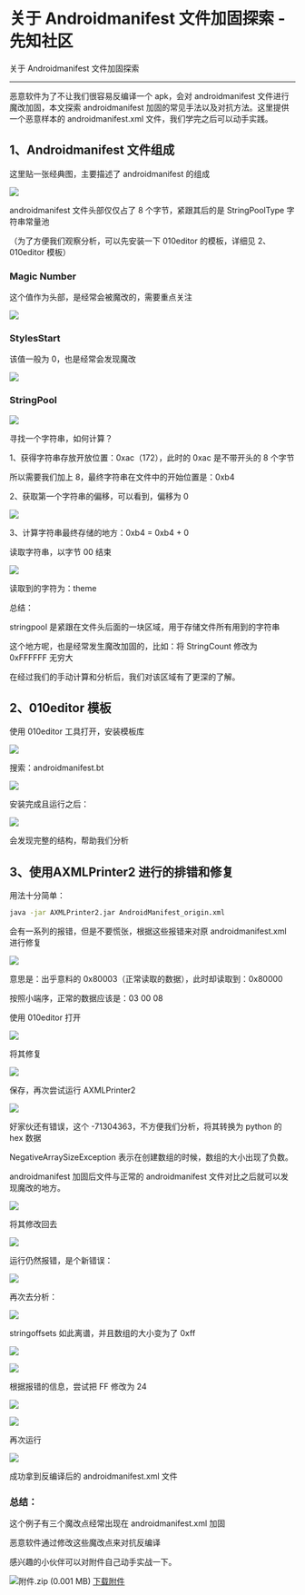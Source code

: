 

# 关于 Androidmanifest 文件加固探索 - 先知社区

关于 Androidmanifest 文件加固探索

- - -

恶意软件为了不让我们很容易反编译一个 apk，会对 androidmanifest 文件进行魔改加固，本文探索 androidmanifest 加固的常见手法以及对抗方法。这里提供一个恶意样本的 androidmanifest.xml 文件，我们学完之后可以动手实践。

## 1、Androidmanifest 文件组成

这里贴一张经典图，主要描述了 androidmanifest 的组成

[![](assets/1698914705-1ffe1c589cd457c73909ca8f2950afcb.png)](https://xzfile.aliyuncs.com/media/upload/picture/20231101213011-c842581a-78ba-1.png)

androidmanifest 文件头部仅仅占了 8 个字节，紧跟其后的是 StringPoolType 字符串常量池

（为了方便我们观察分析，可以先安装一下 010editor 的模板，详细见 2、010editor 模板）

### Magic Number

这个值作为头部，是经常会被魔改的，需要重点关注

[![](assets/1698914705-04d35150381180faa26a0b7a3ab27439.png)](https://xzfile.aliyuncs.com/media/upload/picture/20231101213036-d7154532-78ba-1.png)

### StylesStart

该值一般为 0，也是经常会发现魔改

[![](assets/1698914705-b9c46a0ed189e75c51c839d3acb146b0.png)](https://xzfile.aliyuncs.com/media/upload/picture/20231101213041-da6dff4e-78ba-1.png)

### StringPool

[![](assets/1698914705-c0d59201a6bafb96b5d8a67315d9612d.png)](https://xzfile.aliyuncs.com/media/upload/picture/20231101213051-e05240e6-78ba-1.png)

寻找一个字符串，如何计算？

1、获得字符串存放开放位置：0xac（172），此时的 0xac 是不带开头的 8 个字节

所以需要我们加上 8，最终字符串在文件中的开始位置是：0xb4

2、获取第一个字符串的偏移，可以看到，偏移为 0

[![](assets/1698914705-9d1009bfa94684705d1d9dde02dfa15e.png)](https://xzfile.aliyuncs.com/media/upload/picture/20231101213058-e438731a-78ba-1.png)

3、计算字符串最终存储的地方：0xb4 = 0xb4 + 0

读取字符串，以字节 00 结束

[![](assets/1698914705-5300bae1d25a311a3d923fa5f8c9630f.png)](https://xzfile.aliyuncs.com/media/upload/picture/20231101213103-e7047bd4-78ba-1.png)

读取到的字符为：theme

总结：

stringpool 是紧跟在文件头后面的一块区域，用于存储文件所有用到的字符串

这个地方呢，也是经常发生魔改加固的，比如：将 StringCount 修改为 0xFFFFFF 无穷大

在经过我们的手动计算和分析后，我们对该区域有了更深的了解。

## 2、010editor 模板

使用 010editor 工具打开，安装模板库

[![](assets/1698914705-83777c90fb71acf9b9b0f1dcc4dbbf63.png)](https://xzfile.aliyuncs.com/media/upload/picture/20231101213108-ea6d8018-78ba-1.png)

搜索：androidmanifest.bt

[![](assets/1698914705-211821108a17a4285d4259641af8ef28.png)](https://xzfile.aliyuncs.com/media/upload/picture/20231101213113-ed4f98ac-78ba-1.png)

安装完成且运行之后：

[![](assets/1698914705-217b48be60ef5af40a843ed3bcf2c93f.png)](https://xzfile.aliyuncs.com/media/upload/picture/20231101213118-f0639656-78ba-1.png)

会发现完整的结构，帮助我们分析

## 3、使用**AXMLPrinter2 进行的排错和修复**

用法十分简单：

```bash
java -jar AXMLPrinter2.jar AndroidManifest_origin.xml
```

会有一系列的报错，但是不要慌张，根据这些报错来对原 androidmanifest.xml 进行修复

[![](assets/1698914705-44767bcfa7e55f2967758a0cc1bdc7d3.png)](https://xzfile.aliyuncs.com/media/upload/picture/20231101213125-f4902442-78ba-1.png)

意思是：出乎意料的 0x80003（正常读取的数据），此时却读取到：0x80000

按照小端序，正常的数据应该是：03 00 08

使用 010editor 打开

[![](assets/1698914705-0789edeb920b2b36cab4b5ba0961fc26.png)](https://xzfile.aliyuncs.com/media/upload/picture/20231101213130-f75cf650-78ba-1.png)

将其修复

[![](assets/1698914705-e1d718dcca258c26bfc5f29c3760df5d.png)](https://xzfile.aliyuncs.com/media/upload/picture/20231101213136-fadd0df6-78ba-1.png)

保存，再次尝试运行 AXMLPrinter2

[![](assets/1698914705-fe151b1468122928002c58f696a0a965.png)](https://xzfile.aliyuncs.com/media/upload/picture/20231101213141-fdc98c88-78ba-1.png)

好家伙还有错误，这个 -71304363，不方便我们分析，将其转换为 python 的 hex 数据

NegativeArraySizeException 表示在创建数组的时候，数组的大小出现了负数。

androidmanifest 加固后文件与正常的 androidmanifest 文件对比之后就可以发现魔改的地方。

[![](assets/1698914705-1608cafef7d92ae5433db4b2e48e8cc6.png)](https://xzfile.aliyuncs.com/media/upload/picture/20231101213146-00a69770-78bb-1.png)

将其修改回去

[![](assets/1698914705-c1cba2299ce11c791db63c71c2893d76.png)](https://xzfile.aliyuncs.com/media/upload/picture/20231101213150-0328cdec-78bb-1.png)

运行仍然报错，是个新错误：

[![](assets/1698914705-ba9e5bffe2348f337371bf2cc19586dd.png)](https://xzfile.aliyuncs.com/media/upload/picture/20231101213154-05c5f02a-78bb-1.png)

再次去分析：

[![](assets/1698914705-656aade71a3b1f026d4b50a79af77326.png)](https://xzfile.aliyuncs.com/media/upload/picture/20231101213158-07cbf2d4-78bb-1.png)

stringoffsets 如此离谱，并且数组的大小变为了 0xff

[![](assets/1698914705-f07d18e57b95d9cf0271c0566cd58662.png)](https://xzfile.aliyuncs.com/media/upload/picture/20231101213203-0b392e8c-78bb-1.png)

[![](assets/1698914705-ed8376762986ca191d270d344da7b648.png)](https://xzfile.aliyuncs.com/media/upload/picture/20231101213207-0d82522c-78bb-1.png)

根据报错的信息，尝试把 FF 修改为 24

[![](assets/1698914705-49ce9d1667b646d4ad61c8b1c59ae85e.png)](https://xzfile.aliyuncs.com/media/upload/picture/20231101213211-0ffcd98c-78bb-1.png)

[![](assets/1698914705-596179cfd6dfbf8919b5349ed792ba47.png)](https://xzfile.aliyuncs.com/media/upload/picture/20231101213216-128c8d32-78bb-1.png)

再次运行

[![](assets/1698914705-997248ff384abc6a1bec6f7845850432.png)](https://xzfile.aliyuncs.com/media/upload/picture/20231101213221-15efaeaa-78bb-1.png)

成功拿到反编译后的 androidmanifest.xml 文件

### 总结：

这个例子有三个魔改点经常出现在 androidmanifest.xml 加固

恶意软件通过修改这些魔改点来对抗反编译

感兴趣的小伙伴可以对附件自己动手实战一下。

![](assets/1698914705-c1a690c3008373b105f447e452f0cfec.gif)附件.zip (0.001 MB) [下载附件](https://xzfile.aliyuncs.com/upload/affix/20231101213643-b1f0adfe-78bb-1.zip)
